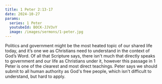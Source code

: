 ```yaml
---
title: 1 Peter 2:13-17
date: 2024-10-27
params:
  series: 1 Peter
  youtubeId: BOCK-JJV3vY
  image: /images/sermons/1-peter.jpg
---
```


Politics and government might be the most heated topic of our shared life today, and it’s one we as Christians need to understand in the context of God’s Word. Of all that Scripture says, there isn't much that directly speaks to government and our life as Christians under it, however this passage in 1 Peter is one of the clearest and most direct teachings. Peter says we should submit to all human authority as God's free people, which isn't difficult to understand, but hard to apply.
